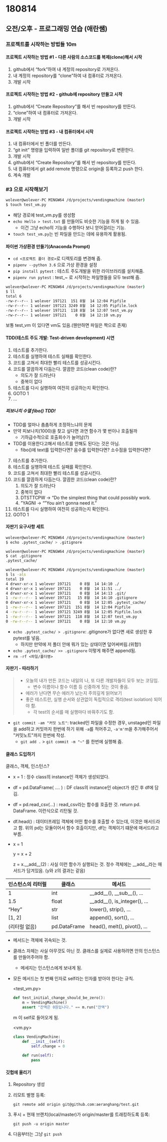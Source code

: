 # 180814

## 오전/오후 - 프로그래밍 연습 (애란쌤)

### 프로젝트를 시작하는 방법들 10m

#### 프로젝트 시작하는 방법 #1 - 다른 사람의 소스코드를 복제(clone)해서 시작

1. github에서 “fork”하여 내 계정의 repository로 가져온다.
2. 내 계정의 repository를 “clone”하여 내 컴퓨터로 가져온다.
3. 개발 시작

#### 프로젝트 시작하는 방법 #2 - github에 repository 만들고 시작

1. github에서 “Create Repository”를 해서 빈 repository를 만든다.
2. “clone”하여 내 컴퓨터로 가져온다.
3. 개발 시작

#### 프로젝트 시작하는 방법 #3 - 내 컴퓨터에서 시작

1. 내 컴퓨터에서 빈 폴더를 만든다.
2. “git init” 명령을 입력하여 일반 폴더를 git repository로 변환한다.
3. 개발 시작
4. github에서 “Create Repository”를 해서 빈 repository를 만든다.
5. 내 컴퓨터에서 git add remote 명령으로 origin을 등록하고 push 한다.
6. 계속 개발



### #3 으로 시작해보기

```bash
wolever@wolever-PC MINGW64 /d/projects/vendingmachine (master)
$ touch test_vm.py
```

- 해당 경로에 test_vm.py를 생성함
- `echo Hello > test.txt` 를 만들어도 비슷한 기능을 하게 될 수 있음.
  - 이건 그냥 echo의 기능을 수행하다 보니 얻어걸리는 기능.
- `touch test_vm.py`는 빈 파일을 만드는 데에 유용하게 활용됨.

#### 파이썬 가상환경 만들기(Anaconda Prompt)

- `cd <프로젝트 폴더 경로>`로 디렉토리를 변경해 줌.
- `pipenv --python 3.6` 으로 가상 환경을 설정
- `pip install pytest` : 테스트 주도개발을 위한 라이브러리를 설치해줌.
- `pipenv run pytest` : test_~ 로 시작하는 파일명들을 모두 test해 줌.



```bash
wolever@wolever-PC MINGW64 /d/projects/vendingmachine (master)
$ ll
total 6
-rw-r--r-- 1 wolever 197121  151 8월  14 12:04 Pipfile
-rw-r--r-- 1 wolever 197121 3249 8월  14 12:05 Pipfile.lock
-rw-r--r-- 1 wolever 197121  118 8월  14 12:07 test_vm.py
-rw-r--r-- 1 wolever 197121    0 8월  14 12:10 vm.py
```

보통 test_vm 이 있다면 vm도 있음.(웬만하면 파일은 짝으로 존재)



#### TDD(테스트 주도 개발: Test-driven development) 시연

1. 테스트를 추가한다.
2. 테스트를 실행하여 테스트 실패를 확인한다.
3. 코드를 고쳐서 최대한 빨리 테스트를 성공시킨다.
4. 코드를 깔끔하게 다듬는다. 깔끔한 코드(clean code)란?
   - 의도가 잘 드러난다
   - 중복이 없다
5. 테스트를 다시 실행하여 여전히 성공하는지 확인한다.
6. GOTO 1
7. ...

##### 피보나치 수열 fibo() TDD!

- TDD를 얼마나 촘촘하게 조정하느냐의 문제
- 만약 피보나치(1000)을 찾고 싶다면 과연 함수가 몇 번이나 호출될까
  - 기하급수적으로 호출회수가 늘어남(?)
- TDD를 이용한다고해서 테스트를 안해도 된다는 것은 아님.
  - fibo()에 text를 입력한다면? 음수를 입력한다면? 소수점을 입력한다면?



7. 테스트를 추가한다.
8. 테스트를 실행하여 테스트 실패를 확인한다.
9. 코드를 고쳐서 최대한 빨리 테스트를 성공시킨다.
10. 코드를 깔끔하게 다듬는다. 깔끔한 코드(clean code)란?
    1. 의도가 잘 드러난다
    2. 중복이 없다
    3. DTSTTCPW → “Do the simplest thing that could possibly work.
    4. ”YAGNI → “”You ain’t gonna need it.”
11. 테스트를 다시 실행하여 여전히 성공하는지 확인한다.
12. GOTO 1

#### 자판기 요구사항 세트

```bash
wolever@wolever-PC MINGW64 /d/projects/vendingmachine (master)
$ echo .pytest_cache/ > .gitignore

wolever@wolever-PC MINGW64 /d/projects/vendingmachine (master)
$ cat .gitignore
.pytest_cache/

wolever@wolever-PC MINGW64 /d/projects/vendingmachine (master)
$ ls -als
total 19
4 drwxr-xr-x 1 wolever 197121    0 8월  14 14:10 ./
4 drwxr-xr-x 1 wolever 197121    0 8월  14 11:51 ../
4 drwxr-xr-x 1 wolever 197121    0 8월  14 14:13 .git/
1 -rw-r--r-- 1 wolever 197121   15 8월  14 14:10 .gitignore
0 drwxr-xr-x 1 wolever 197121    0 8월  14 12:05 .pytest_cache/
1 -rw-r--r-- 1 wolever 197121  151 8월  14 12:04 Pipfile
4 -rw-r--r-- 1 wolever 197121 3249 8월  14 12:05 Pipfile.lock
1 -rw-r--r-- 1 wolever 197121  118 8월  14 12:07 test_vm.py
0 -rw-r--r-- 1 wolever 197121    0 8월  14 12:10 vm.py
```

- `echo .pytest_cache/ > .gitignore`: .gitignore가 없다면 새로 생성한 후 pytest를 넣음.
  - 하지만 만약에 저 폴더 안에 뭐가 있는 상태이면 덮어써버림.(위험!)
- `echo .pytest_cache/ >> .gitignore` 이렇게 해주면 append됨.
- `rm -rf <파일/폴더명>`

#### 자판기 - 따라하기

> - 오늘의 내가 만든 코드는 내일의 나, 또 다른 개발자들이 모두 보는 코딩임.
>   - 변수 이름이나 함수 이름 등 신중하게 짓는 것이 좋음.
> - 에러가 난다면 무슨 에러가 났는지 주의깊게 읽어보기
> - 좋은 테스트란, 실행 순서와 상관없이 독립적으로 격리(test isolation) 되어야 함.
>   - 각 test의 순서를 매 실행마다 바꿔주기도 함.

- `git commit -am "커밋 노트"`: tracked인 파일을 수정한 경우, unstaged인 파일을 add하고 커밋까지 한번에 하기 위해 `-a`를 적어주고, `-a'm'`m을 추가해주어서 "커밋노트"까지 한번에 작성.
  - `git add .` > `git commit -m "~"` 를 한번에 실행해 줌.

#### 클래스 도입하기

클래스, 객체, 인스턴스?

- x = 1 : 정수 class의 instance인 객체가 생성되었다.

- df = pd.DataFrame( .... ) : DF class의 instance인 object가 생긴 후 df에 담김.

- df = pd.read_csv(...) : read_csv라는 함수를 호출한 것. return pd. DataFrame. 이런식으로 리턴될 것.

- df.head() : 데이터프레임 객체에 어떤 함수를 호출할 수 있는데, 이것은 매서드라고 함. 위의 pd는 모듈이어서 함수 호출이지만, df는 객체이기 떄문에 매서드라고 부름.

- x = 1

  y = x + 2

  z = x.\__add\_\_(2) : 사실 이런 함수가 실행되는 것. 정수 객체에는 \_\_add__라는 매서드가 담겨있음. (y와 z의 결과는 같음)

| 인스턴스의 리터럴 | 클래스       | 메서드                           |
| ----------------- | ------------ | -------------------------------- |
| 1                 | int          | \__add\_\_(), \_\_sub\_\_(), ... |
| 1.5               | float        | \__add\_\_(), is_integer(), ...  |
| “Hey”             | str          | lower(), strip(), ...            |
| [1, 2]            | list         | append(), sort(), ...            |
| (리터럴 없음)     | pd.DataFrame | head(), melt(), pivot(), ...     |

- 메서드는 객체에 귀속되는 것.

- 클래스 자체는 사실 아무것도 아닌 것. 클래스를 실제로 사용하려면 안의 인스턴스를 만들어주어야 함.

  - 메세지는 인스턴스에게 보내게 됨.

- 모든 메서드는 첫 번째 인자로 self라는 인자를 받아야 한다는 규칙.

  <test_vm.py>

  ```python
  def test_initial_change_should_be_zero():
      m = VendingMachine()
      assert "잔액은 0원입니다." == m.run("잔액")
  ```

  m 이 self로 들어오게 됨.

  <vm.py>

  ```python
  class VendingMachine:
      def __init__(self):
          self.change = 0
          
      def run(self):
          pass
  ```

#### 깃헙에 올리기

1. Repository 생성

2. 리모트 별명 등록:

   `git remote add origin git@github.com:aeranghang/test.git`

3. 푸시 + 현재 브랜치(local/master)가 origin/master를 트래킹하도록 등록:

   `git push -u origin master`

4. 다음부터는 그냥 `git push`
